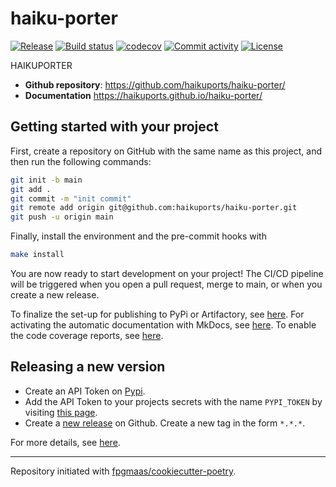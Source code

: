# haiku-porter

[![Release](https://img.shields.io/github/v/release/haikuports/haiku-porter)](https://img.shields.io/github/v/release/haikuports/haiku-porter)
[![Build status](https://img.shields.io/github/actions/workflow/status/haikuports/haiku-porter/main.yml?branch=main)](https://github.com/haikuports/haiku-porter/actions/workflows/main.yml?query=branch%3Amain)
[![codecov](https://codecov.io/gh/haikuports/haiku-porter/branch/main/graph/badge.svg)](https://codecov.io/gh/haikuports/haiku-porter)
[![Commit activity](https://img.shields.io/github/commit-activity/m/haikuports/haiku-porter)](https://img.shields.io/github/commit-activity/m/haikuports/haiku-porter)
[![License](https://img.shields.io/github/license/haikuports/haiku-porter)](https://img.shields.io/github/license/haikuports/haiku-porter)

HAIKUPORTER

- **Github repository**: <https://github.com/haikuports/haiku-porter/>
- **Documentation** <https://haikuports.github.io/haiku-porter/>

## Getting started with your project

First, create a repository on GitHub with the same name as this project, and then run the following commands:

``` bash
git init -b main
git add .
git commit -m "init commit"
git remote add origin git@github.com:haikuports/haiku-porter.git
git push -u origin main
```

Finally, install the environment and the pre-commit hooks with 

```bash
make install
```

You are now ready to start development on your project! The CI/CD
pipeline will be triggered when you open a pull request, merge to main,
or when you create a new release.

To finalize the set-up for publishing to PyPi or Artifactory, see
[here](https://fpgmaas.github.io/cookiecutter-poetry/features/publishing/#set-up-for-pypi).
For activating the automatic documentation with MkDocs, see
[here](https://fpgmaas.github.io/cookiecutter-poetry/features/mkdocs/#enabling-the-documentation-on-github).
To enable the code coverage reports, see [here](https://fpgmaas.github.io/cookiecutter-poetry/features/codecov/).

## Releasing a new version

- Create an API Token on [Pypi](https://pypi.org/).
- Add the API Token to your projects secrets with the name `PYPI_TOKEN` by visiting 
[this page](https://github.com/haikuports/haiku-porter/settings/secrets/actions/new).
- Create a [new release](https://github.com/haikuports/haiku-porter/releases/new) on Github. 
Create a new tag in the form ``*.*.*``.

For more details, see [here](https://fpgmaas.github.io/cookiecutter-poetry/features/cicd/#how-to-trigger-a-release).

---

Repository initiated with [fpgmaas/cookiecutter-poetry](https://github.com/fpgmaas/cookiecutter-poetry).
